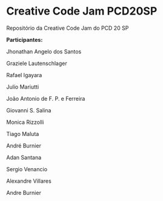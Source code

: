 # Creative Code Jam PCD20SP
Repositório da Creative Code Jam do PCD 20 SP

**Participantes:**

Jhonathan Angelo dos Santos

Graziele Lautenschlager

Rafael Igayara

Julio Mariutti

João Antonio de F. P. e Ferreira

Giovanni S. Salina

Monica Rizzolli

Tiago Maluta

André Burnier

Adan Santana

Sergio Venancio

Alexandre Villares

Andre Burnier
